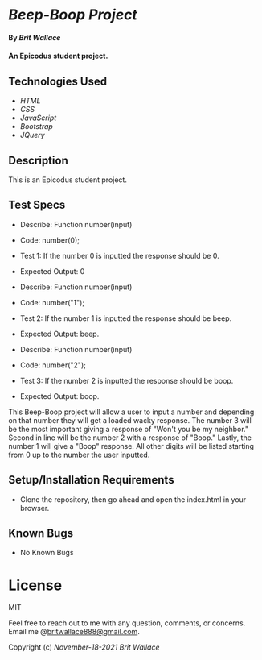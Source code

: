 # _Beep-Boop Project_

#### By _**Brit Wallace**_

#### An Epicodus student project. 

## Technologies Used

* _HTML_
* _CSS_
* _JavaScript_
* _Bootstrap_
* _JQuery_

## Description
This is an Epicodus student project.


## Test Specs
* Describe: Function number(input)
* Code: number(0);
* Test 1: If the number 0 is inputted the response should be 0.
* Expected Output: 0

* Describe: Function number(input)
* Code: number("1");
* Test 2: If the number 1 is inputted the response should be beep.
* Expected Output: beep.

* Describe: Function number(input)
* Code: number("2");
* Test 3: If the number 2 is inputted the response should be boop.
* Expected Output: boop.


This Beep-Boop project will allow a user to input a number and depending on that number they will get a loaded wacky response. The number 3 will be the most important giving a response of "Won't you be my neighbor." Second in line will be the number 2 with a response of "Boop."  Lastly, the number 1 will give a "Boop" response. All other digits will be listed starting from 0 up to the number the user inputted. 

## Setup/Installation Requirements

* Clone the repository, then go ahead and open the index.html in your browser.


## Known Bugs

* No Known Bugs

# License

MIT


Feel free to reach out to me with any question, comments, or concerns. Email me @britwallace888@gmail.com.


Copyright (c) _November-18-2021_ _Brit Wallace_
